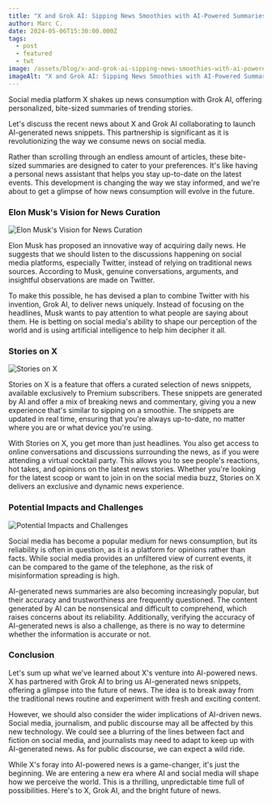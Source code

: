 ```yaml
---
title: "X and Grok AI: Sipping News Smoothies with AI-Powered Summaries"
author: Marc C.
date: 2024-05-06T15:30:00.000Z
tags:
  - post
  - featured
  - twt
image: /assets/blog/x-and-grok-ai-sipping-news-smoothies-with-ai-powered-summaries.png
imageAlt: "X and Grok AI: Sipping News Smoothies with AI-Powered Summaries"
---
```

Social media platform X shakes up news consumption with Grok AI, offering personalized, bite-sized summaries of trending stories.

Let's discuss the recent news about X and Grok AI collaborating to launch AI-generated news snippets. This partnership is significant as it is revolutionizing the way we consume news on social media. 

Rather than scrolling through an endless amount of articles, these bite-sized summaries are designed to cater to your preferences. It's like having a personal news assistant that helps you stay up-to-date on the latest events. This development is changing the way we stay informed, and we're about to get a glimpse of how news consumption will evolve in the future.







### Elon Musk's Vision for News Curation

![Elon Musk's Vision for News Curation](/assets/blog/go-deeper-via-chat-on-grok..png)

Elon Musk has proposed an innovative way of acquiring daily news. He suggests that we should listen to the discussions happening on social media platforms, especially Twitter, instead of relying on traditional news sources. According to Musk, genuine conversations, arguments, and insightful observations are made on Twitter. 

To make this possible, he has devised a plan to combine Twitter with his invention, Grok AI, to deliver news uniquely. Instead of focusing on the headlines, Musk wants to pay attention to what people are saying about them. He is betting on social media's ability to shape our perception of the world and is using artificial intelligence to help him decipher it all.





### Stories on X

![Stories on X](/assets/blog/unveiling-stories-on-x.png)

Stories on X is a feature that offers a curated selection of news snippets, available exclusively to Premium subscribers. These snippets are generated by AI and offer a mix of breaking news and commentary, giving you a new experience that's similar to sipping on a smoothie. The snippets are updated in real time, ensuring that you're always up-to-date, no matter where you are or what device you're using.

With Stories on X, you get more than just headlines. You also get access to online conversations and discussions surrounding the news, as if you were attending a virtual cocktail party. This allows you to see people's reactions, hot takes, and opinions on the latest news stories. Whether you're looking for the latest scoop or want to join in on the social media buzz, Stories on X delivers an exclusive and dynamic news experience.









### Potential Impacts and Challenges

![Potential Impacts and Challenges](/assets/blog/undeniable-credibility.png)

Social media has become a popular medium for news consumption, but its reliability is often in question, as it is a platform for opinions rather than facts. While social media provides an unfiltered view of current events, it can be compared to the game of the telephone, as the risk of misinformation spreading is high. 

AI-generated news summaries are also becoming increasingly popular, but their accuracy and trustworthiness are frequently questioned. The content generated by AI can be nonsensical and difficult to comprehend, which raises concerns about its reliability. Additionally, verifying the accuracy of AI-generated news is also a challenge, as there is no way to determine whether the information is accurate or not.









### Conclusion

Let's sum up what we've learned about X's venture into AI-powered news. X has partnered with Grok AI to bring us AI-generated news snippets, offering a glimpse into the future of news. The idea is to break away from the traditional news routine and experiment with fresh and exciting content. 

However, we should also consider the wider implications of AI-driven news. Social media, journalism, and public discourse may all be affected by this new technology. We could see a blurring of the lines between fact and fiction on social media, and journalists may need to adapt to keep up with AI-generated news. As for public discourse, we can expect a wild ride.

While X's foray into AI-powered news is a game-changer, it's just the beginning. We are entering a new era where AI and social media will shape how we perceive the world. This is a thrilling, unpredictable time full of possibilities. Here's to X, Grok AI, and the bright future of news.
